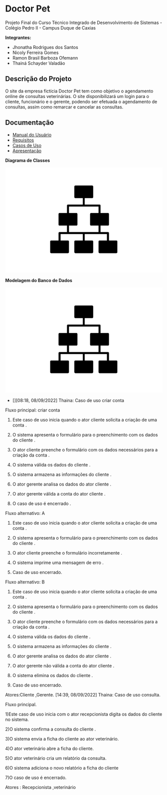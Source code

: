 # Doctor Pet

Projeto Final do Curso Técnico Integrado de Desenvolvimento de Sistemas - Colégio Pedro II - Campus Duque de Caxias

**Integrantes:**
 - Jhonatha Rodrigues dos Santos
 - Nicoly Ferreira Gomes
 - Ramon Brasil Barboza Ofemann
 - Thainá Schayder Valadão

 ## Descrição do Projeto

 O site da empresa fictícia Doctor Pet tem como objetivo o agendamento online de consultas veterinárias. O site disponibilizará um login para o cliente, funcionário e o gerente, podendo ser efetuada o agendamento de consultas, assim como remarcar e cancelar as consultas.

## Documentação

- [Manual do Usuário](manual.md)
- [Requisitos](requisitos.md)
- [Casos de Uso](casos-de-uso.md)
- [Apresentação](apresentacao.pdf)

**Diagrama de Classes**

![Diagrama de Classes](diagrama-exemplo.png)

**Modelagem do Banco de Dados**

![Diagrama de Banco de Dados](diagrama-exemplo.png)
- [][08:18, 08/09/2022] Thaina: Caso de uso criar conta

Fluxo principal: criar conta

1) Este caso de uso inicia quando o ator cliente solicita a criação de uma conta .

2) O sistema apresenta o formulário para o preenchimento com os dados do cliente .

3) O ator cliente  preenche  o formulário com os dados necessários para a criação da conta .

4) O sistema válida os dados do cliente .

5) O sistema armazena as informações do cliente .

6) O ator gerente analisa os dados do ator cliente .

6) O ator gerente válida a conta do ator cliente .

7) O caso de uso é encerrado .

Fluxo alternativo: A

1) Este caso de uso inicia quando o ator cliente solicita a criação de uma conta .

2) O sistema apresenta o formulário para o preenchimento com os dados do cliente .

3) O ator cliente preenche o formulário incorretamente .

4) O sistema imprime uma mensagem de erro .

5) Caso de uso encerrado.

Fluxo alternativo: B

1) Este caso de uso inicia quando o ator cliente solicita a criação de uma conta .

2) O sistema apresenta o formulário para o preenchimento com os dados do cliente .

3) O ator cliente preenche o formulário com os dados necessários para a criação da conta .

4) O sistema válida os dados do cliente .

5) O sistema armazena as informações do cliente .

6) O ator gerente analisa os dados do ator cliente  .

7) O ator gerente não válida a conta do ator cliente .

8) O sistema elimina os dados do cliente .

9) Caso de uso encerrado.

Atores:Cliente ,Gerente.
[14:39, 08/09/2022] Thaina: Caso de uso consulta.
 
Fluxo principal.

1)Este caso de uso inicia com o ator recepcionista digita os dados do cliente no sistema.

2)O sistema  confirma a consulta  do cliente .

3)O sistema envia a ficha do cliente ao ator veterinário.

4)O ator veterinário abre a ficha do cliente.
 
5)O ator veterinário cria um relatório  da consulta.

6)O sistema adiciona o novo relatório a  ficha do cliente

7)O caso de uso é encerrado.

Atores : Recepcionista ,veterinário
